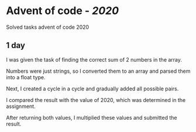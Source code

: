 # Advent of code - *2020*
Solved tasks advent of code 2020

## 1 day
I was given the task of finding the correct sum of 2 numbers in the array.

Numbers were just strings, so I converted them to an array and parsed them into a float type.

Next, I created a cycle in a cycle and gradually added all possible pairs. 

I compared the result with the value of 2020, which was determined in the assignment. 

After returning both values, I multiplied these values and submitted the result.
